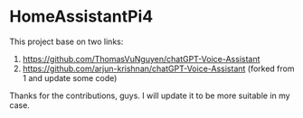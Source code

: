 # HomeAssistantPi4
 
This project base on two links:
1. https://github.com/ThomasVuNguyen/chatGPT-Voice-Assistant
2. https://github.com/arjun-krishnan/chatGPT-Voice-Assistant (forked from 1 and update some code)

Thanks for the contributions, guys. I will update it to be more suitable in my case.